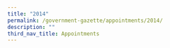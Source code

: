 ```yaml
---
title: "2014"
permalink: /government-gazette/appointments/2014/
description: ""
third_nav_title: Appointments
---
```

